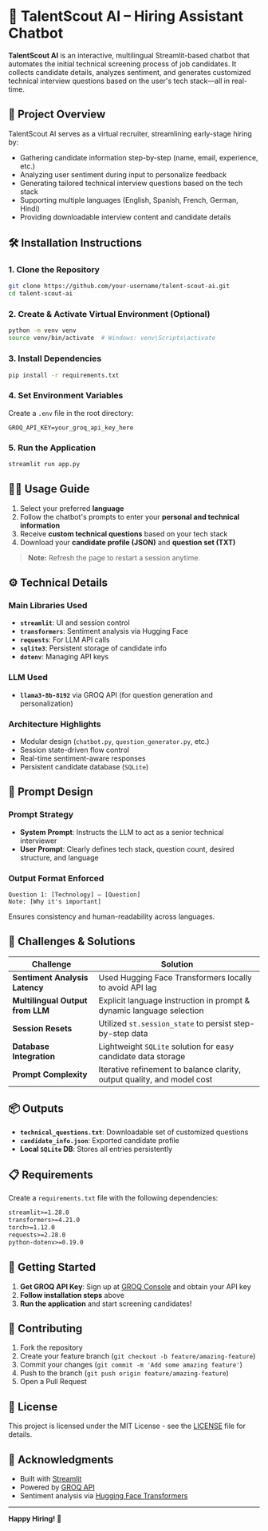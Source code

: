 # 🤖 TalentScout AI – Hiring Assistant Chatbot

**TalentScout AI** is an interactive, multilingual Streamlit-based chatbot that automates the initial technical screening process of job candidates. It collects candidate details, analyzes sentiment, and generates customized technical interview questions based on the user's tech stack—all in real-time.

## 🚀 Project Overview

TalentScout AI serves as a virtual recruiter, streamlining early-stage hiring by:

- Gathering candidate information step-by-step (name, email, experience, etc.)
- Analyzing user sentiment during input to personalize feedback
- Generating tailored technical interview questions based on the tech stack
- Supporting multiple languages (English, Spanish, French, German, Hindi)
- Providing downloadable interview content and candidate details

## 🛠️ Installation Instructions

### 1. Clone the Repository

```bash
git clone https://github.com/your-username/talent-scout-ai.git
cd talent-scout-ai
```

### 2. Create & Activate Virtual Environment (Optional)

```bash
python -m venv venv
source venv/bin/activate  # Windows: venv\Scripts\activate
```

### 3. Install Dependencies

```bash
pip install -r requirements.txt
```

### 4. Set Environment Variables

Create a `.env` file in the root directory:

```env
GROQ_API_KEY=your_groq_api_key_here
```

### 5. Run the Application

```bash
streamlit run app.py
```

## 🧑‍💻 Usage Guide

1. Select your preferred **language**
2. Follow the chatbot's prompts to enter your **personal and technical information**
3. Receive **custom technical questions** based on your tech stack
4. Download your **candidate profile (JSON)** and **question set (TXT)**

> **Note:** Refresh the page to restart a session anytime.

## ⚙️ Technical Details

### Main Libraries Used

- **`streamlit`**: UI and session control
- **`transformers`**: Sentiment analysis via Hugging Face
- **`requests`**: For LLM API calls
- **`sqlite3`**: Persistent storage of candidate info
- **`dotenv`**: Managing API keys

### LLM Used

- **`llama3-8b-8192`** via GROQ API (for question generation and personalization)

### Architecture Highlights

- Modular design (`chatbot.py`, `question_generator.py`, etc.)
- Session state-driven flow control
- Real-time sentiment-aware responses
- Persistent candidate database (`SQLite`)

## 🧠 Prompt Design

### Prompt Strategy

- **System Prompt**: Instructs the LLM to act as a senior technical interviewer
- **User Prompt**: Clearly defines tech stack, question count, desired structure, and language

### Output Format Enforced

```
Question 1: [Technology] — [Question]
Note: [Why it's important]
```

Ensures consistency and human-readability across languages.

## 🧩 Challenges & Solutions

| Challenge | Solution |
|-----------|----------|
| **Sentiment Analysis Latency** | Used Hugging Face Transformers locally to avoid API lag |
| **Multilingual Output from LLM** | Explicit language instruction in prompt & dynamic language selection |
| **Session Resets** | Utilized `st.session_state` to persist step-by-step data |
| **Database Integration** | Lightweight `SQLite` solution for easy candidate data storage |
| **Prompt Complexity** | Iterative refinement to balance clarity, output quality, and model cost |

## 📦 Outputs

- **`technical_questions.txt`**: Downloadable set of customized questions
- **`candidate_info.json`**: Exported candidate profile
- **Local `SQLite` DB**: Stores all entries persistently

## 📋 Requirements

Create a `requirements.txt` file with the following dependencies:

```txt
streamlit>=1.28.0
transformers>=4.21.0
torch>=1.12.0
requests>=2.28.0
python-dotenv>=0.19.0
```

## 🚀 Getting Started

1. **Get GROQ API Key**: Sign up at [GROQ Console](https://console.groq.com/) and obtain your API key
2. **Follow installation steps** above
3. **Run the application** and start screening candidates!

## 🤝 Contributing

1. Fork the repository
2. Create your feature branch (`git checkout -b feature/amazing-feature`)
3. Commit your changes (`git commit -m 'Add some amazing feature'`)
4. Push to the branch (`git push origin feature/amazing-feature`)
5. Open a Pull Request

## 📄 License

This project is licensed under the MIT License - see the [LICENSE](LICENSE) file for details.

## 🙏 Acknowledgments

- Built with [Streamlit](https://streamlit.io/)
- Powered by [GROQ API](https://groq.com/)
- Sentiment analysis via [Hugging Face Transformers](https://huggingface.co/transformers/)

---

**Happy Hiring! 🎯**
